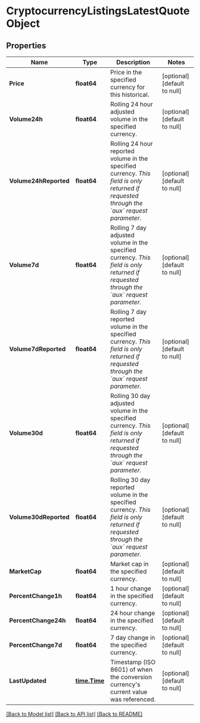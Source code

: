 # CryptocurrencyListingsLatestQuoteObject

## Properties
Name | Type | Description | Notes
------------ | ------------- | ------------- | -------------
**Price** | **float64** | Price in the specified currency for this historical. | [optional] [default to null]
**Volume24h** | **float64** | Rolling 24 hour adjusted volume in the specified currency. | [optional] [default to null]
**Volume24hReported** | **float64** | Rolling 24 hour reported volume in the specified currency. *This field is only returned if requested through the &#x60;aux&#x60; request parameter.* | [optional] [default to null]
**Volume7d** | **float64** | Rolling 7 day adjusted volume in the specified currency. *This field is only returned if requested through the &#x60;aux&#x60; request parameter.* | [optional] [default to null]
**Volume7dReported** | **float64** | Rolling 7 day reported volume in the specified currency. *This field is only returned if requested through the &#x60;aux&#x60; request parameter.* | [optional] [default to null]
**Volume30d** | **float64** | Rolling 30 day adjusted volume in the specified currency. *This field is only returned if requested through the &#x60;aux&#x60; request parameter.* | [optional] [default to null]
**Volume30dReported** | **float64** | Rolling 30 day reported volume in the specified currency. *This field is only returned if requested through the &#x60;aux&#x60; request parameter.* | [optional] [default to null]
**MarketCap** | **float64** | Market cap in the specified currency. | [optional] [default to null]
**PercentChange1h** | **float64** | 1 hour change in the specified currency. | [optional] [default to null]
**PercentChange24h** | **float64** | 24 hour change in the specified currency. | [optional] [default to null]
**PercentChange7d** | **float64** | 7 day change in the specified currency. | [optional] [default to null]
**LastUpdated** | [**time.Time**](time.Time.md) | Timestamp (ISO 8601) of when the conversion currency&#x27;s current value was referenced. | [optional] [default to null]

[[Back to Model list]](../README.md#documentation-for-models) [[Back to API list]](../README.md#documentation-for-api-endpoints) [[Back to README]](../README.md)

